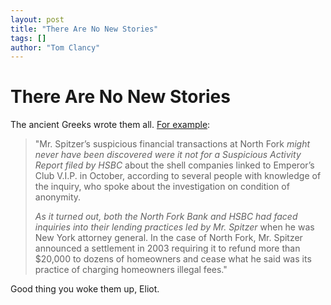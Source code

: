 ```yaml
---
layout: post
title: "There Are No New Stories"
tags: []
author: "Tom Clancy"
---
```


# There Are No New Stories

The ancient Greeks wrote them all. <a href="http://www.nytimes.com/2008/03/13/nyregion/13legal.html?hp" target="_blank">For example</a>:
<blockquote>"Mr. Spitzer’s suspicious financial transactions at North Fork <em>might never have been discovered were it not for a Suspicious Activity Report filed by HSBC</em> about the shell companies linked to Emperor’s Club V.I.P. in October, according to several people with knowledge of the inquiry, who spoke about the investigation on condition of anonymity.

<em>As it turned out, both the North Fork Bank and HSBC had faced inquiries into their lending practices led by Mr. Spitzer</em> when he was New York attorney general. In the case of North Fork, Mr. Spitzer announced a settlement in 2003 requiring it to refund more than $20,000 to dozens of homeowners and cease what he said was its practice of charging homeowners illegal fees."</blockquote>
Good thing you woke them up, Eliot.
